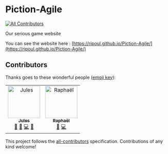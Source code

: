 # Piction-Agile
[![All Contributors](https://img.shields.io/badge/all_contributors-2-orange.svg?style=flat-square)](#contributors)

Our serious game website


You can see the website here : [https://ripoul.github.io/Piction-Agile/](https://ripoul.github.io/Piction-Agile/)

## Contributors

Thanks goes to these wonderful people ([emoji key](https://allcontributors.org/docs/en/emoji-key)):

<!-- ALL-CONTRIBUTORS-LIST:START - Do not remove or modify this section -->
<!-- prettier-ignore -->
<table><tr><td align="center"><a href="https://github.com/ripoul"><img src="https://avatars3.githubusercontent.com/u/23215341?v=4" width="100px;" alt="Jules"/><br /><sub><b>Jules</b></sub></a><br /><a href="https://github.com/ripoul/Piction-Agile/issues?q=author%3Aripoul" title="Bug reports">🐛</a> <a href="#design-ripoul" title="Design">🎨</a> <a href="https://github.com/ripoul/Piction-Agile/commits?author=ripoul" title="Code">💻</a> <a href="#maintenance-ripoul" title="Maintenance">🚧</a></td><td align="center"><a href="https://github.com/Airthee"><img src="https://avatars3.githubusercontent.com/u/13355624?v=4" width="100px;" alt="Raphaël"/><br /><sub><b>Raphaël</b></sub></a><br /><a href="#design-Airthee" title="Design">🎨</a> <a href="https://github.com/ripoul/Piction-Agile/commits?author=Airthee" title="Code">💻</a></td></tr></table>

<!-- ALL-CONTRIBUTORS-LIST:END -->

This project follows the [all-contributors](https://github.com/all-contributors/all-contributors) specification. Contributions of any kind welcome!
